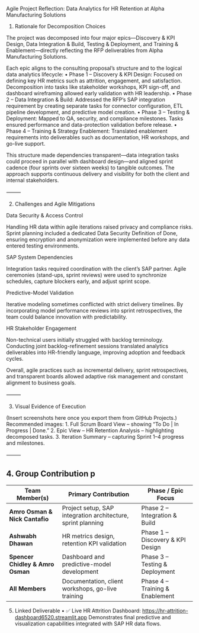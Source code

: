 Agile Project Reflection: Data Analytics for HR Retention at Alpha Manufacturing Solutions

1. Rationale for Decomposition Choices

The project was decomposed into four major epics—Discovery & KPI Design, Data Integration & Build, Testing & Deployment, and Training & Enablement—directly reflecting the RFP deliverables from Alpha Manufacturing Solutions.

Each epic aligns to the consulting proposal’s structure and to the logical data analytics lifecycle:
	•	Phase 1 – Discovery & KPI Design: Focused on defining key HR metrics such as attrition, engagement, and satisfaction. Decomposition into tasks like stakeholder workshops, KPI sign-off, and dashboard wireframing allowed early validation with HR leadership.
	•	Phase 2 – Data Integration & Build: Addressed the RFP’s SAP integration requirement by creating separate tasks for connector configuration, ETL pipeline development, and predictive model creation.
	•	Phase 3 – Testing & Deployment: Mapped to QA, security, and compliance milestones. Tasks ensured performance and data-protection validation before release.
	•	Phase 4 – Training & Strategy Enablement: Translated enablement requirements into deliverables such as documentation, HR workshops, and go-live support.

This structure made dependencies transparent—data integration tasks could proceed in parallel with dashboard design—and aligned sprint cadence (four sprints over sixteen weeks) to tangible outcomes. The approach supports continuous delivery and visibility for both the client and internal stakeholders.

⸻

2. Challenges and Agile Mitigations

Data Security & Access Control

Handling HR data within agile iterations raised privacy and compliance risks. Sprint planning included a dedicated Data Security Definition of Done, ensuring encryption and anonymization were implemented before any data entered testing environments.

SAP System Dependencies

Integration tasks required coordination with the client’s SAP partner. Agile ceremonies (stand-ups, sprint reviews) were used to synchronize schedules, capture blockers early, and adjust sprint scope.

Predictive-Model Validation

Iterative modeling sometimes conflicted with strict delivery timelines. By incorporating model performance reviews into sprint retrospectives, the team could balance innovation with predictability.

HR Stakeholder Engagement

Non-technical users initially struggled with backlog terminology. Conducting joint backlog-refinement sessions translated analytics deliverables into HR-friendly language, improving adoption and feedback cycles.

Overall, agile practices such as incremental delivery, sprint retrospectives, and transparent boards allowed adaptive risk management and constant alignment to business goals.

⸻

3. Visual Evidence of Execution

(Insert screenshots here once you export them from GitHub Projects.)
Recommended images:
	1.	Full Scrum Board View – showing “To Do | In Progress | Done.”
	2.	Epic View – HR Retention Analysis – highlighting decomposed tasks.
	3.	Iteration Summary – capturing Sprint 1–4 progress and milestones.

⸻

## 4. Group Contribution p

| **Team Member(s)**         | **Primary Contribution**                                      | **Phase / Epic Focus**                      |
|-----------------------------|---------------------------------------------------------------|---------------------------------------------|
| **Amro Osman & Nick Cantafio** | Project setup, SAP integration architecture, sprint planning  | Phase 2 – Integration & Build               |
| **Ashwabh Dhawan**          | HR metrics design, retention KPI validation                   | Phase 1 – Discovery & KPI Design            |
| **Spencer Chidley & Amro Osman** | Dashboard and predictive-model development                    | Phase 3 – Testing & Deployment              |
| **All Members**             | Documentation, client workshops, go-live training             | Phase 4 – Training & Enablement             |
5. Linked Deliverable
	•	✅ Live HR Attrition Dashboard: https://hr-attrition-dashboard6520.streamlit.app
Demonstrates final predictive and visualization capabilities integrated with SAP HR data flows.
